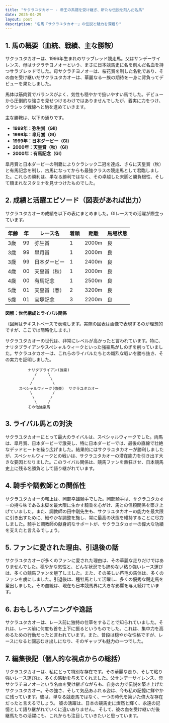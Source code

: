 ```yaml
---
title: "サクラユタカオー - 帝王の系譜を受け継ぎ、新たな伝説を刻んだ名馬"
date: 2025-04-29
layout: post
description: "名馬『サクラユタカオー』の伝説と魅力を深堀り"
---
```


## 1. 馬の概要（血統、戦績、主な勝鞍）

サクラユタカオーは、1996年生まれのサラブレッド競走馬。父はサンデーサイレンス、母はサクラチヨノオーという、まさに日本競馬史に名を刻んだ名血を持つサラブレッドでした。母サクラチヨノオーは、桜花賞を制した名牝であり、その血を受け継いだサクラユタカオーは、華麗なる一族の期待を一身に背負ってデビューを果たしました。

馬体は筋肉質でバランスがよく、気性も穏やかで扱いやすい馬でした。デビューから圧倒的な強さを見せつけるわけではありませんでしたが、着実に力をつけ、クラシック戦線へと駒を進めていきます。

主な勝鞍は、以下の通りです。

* **1999年：弥生賞（GII）**
* **1999年：皐月賞（GI）**
* **1999年：日本ダービー（GI）**
* **2000年：天皇賞（秋）（GI）**
* **2000年：有馬記念（GI）**

皐月賞と日本ダービーの制覇によりクラシック二冠を達成、さらに天皇賞（秋）と有馬記念を制し、古馬になってからも最強クラスの競走馬として君臨しました。これらの勝利は、単なる勝利ではなく、その卓越した末脚と勝負根性、そして類まれなスタミナを見せつけたものでした。


## 2. 成績と活躍エピソード（図表があれば出力）

サクラユタカオーの成績を以下の表にまとめました。GIレースでの活躍が際立っています。

| 年齢 | 年 | レース名           | 着順 | 距離 | 馬場状態 |
|-----|---|--------------------|-----|-----|----------|
| 3歳 | 99 | 弥生賞             | 1   | 2000m| 良       |
| 3歳 | 99 | 皐月賞             | 1   | 2000m| 良       |
| 3歳 | 99 | 日本ダービー         | 1   | 2400m| 良       |
| 4歳 | 00 | 天皇賞（秋）       | 1   | 2000m| 良       |
| 4歳 | 00 | 有馬記念           | 1   | 2500m| 良       |
| 5歳 | 01 | 天皇賞（春）       | 2   | 3200m| 良       |
| 5歳 | 01 | 宝塚記念           | 3   | 2200m| 良       |


**図解：世代構成とライバル関係**

（図解はテキストベースで表現します。実際の図表は画像で表現するのが理想的ですが、ここでは簡略化します。）

サクラユタカオーの世代は、非常にレベルが高かったと言われています。特に、ナリタブライアンやスペシャルウィークといった強豪馬がしのぎを削っていました。サクラユタカオーは、これらのライバルたちとの熾烈な戦いを勝ち抜き、その実力を証明しました。

```
          ナリタブライアン(強豪)
             /     \
            /       \
           /         \
      スペシャルウィーク(強豪)  サクラユタカオー
           \         /
            \       /
             \     /
          その他強豪馬
```


## 3. ライバル馬との対決

サクラユタカオーにとって最大のライバルは、スペシャルウィークでした。両馬は、皐月賞、日本ダービーで激突し、特に日本ダービーでは、最後の直線で壮絶なデッドヒートを繰り広げました。結果的にはサクラユタカオーが勝利しましたが、スペシャルウィークとの戦いは、サクラユタカオーの潜在能力を引き出す大きな要因となりました。このライバル関係は、競馬ファンを熱狂させ、日本競馬史上に残る名勝負として語り継がれています。


## 4. 騎手や調教師との関係性

サクラユタカオーの鞍上は、岡部幸雄騎手でした。岡部騎手は、サクラユタカオーの持ち味である末脚を最大限に生かす騎乗を心がけ、馬との信頼関係を築き上げていました。また、調教師の田中剛先生も、サクラユタカオーの能力を最大限に引き出すために、細やかな調整を施し、常に最高の状態を維持することに尽力しました。騎手と調教師の献身的なサポートが、サクラユタカオーの偉大な功績を支えたと言えるでしょう。


## 5. ファンに愛された理由、引退後の話

サクラユタカオーが多くのファンに愛された理由は、その華麗な走りだけではありませんでした。穏やかな気性と、どんな状況でも諦めない粘り強いレース運びは、多くの競馬ファンを魅了しました。また、その美しい芦毛の馬体は、多くのファンを虜にしました。引退後は、種牡馬として活躍し、多くの優秀な競走馬を輩出しました。その血統は、現在も日本競馬界に大きな影響を与え続けています。


## 6. おもしろハプニングや逸話

サクラユタカオーは、レース前に独特の仕草をすることで知られていました。それは、レース前に何度も首を上下に振るというものでした。これは、集中力を高めるための行動だったと言われています。また、普段は穏やかな性格ですが、レースになると闘志むき出しになり、そのギャップも魅力の一つでした。


## 7. 編集後記（個人的な視点からの総括）

サクラユタカオーは、私にとって特別な存在です。その華麗な走り、そして粘り強いレース運びは、多くの感動を与えてくれました。父サンデーサイレンス、母サクラチヨノオーという名血を受け継ぎながらも、自身の力で伝説を築き上げたサクラユタカオー。その強さ、そして気品あふれる姿は、今も私の記憶に鮮やかに残っています。彼は、単なる競走馬ではなく、一つの時代を築いた偉大な存在だったと言えるでしょう。  彼の活躍は、日本の競馬史に燦然と輝く、永遠の記憶として語り継がれていくに違いありません。  そして、彼の血を受け継いだ後継馬たちの活躍にも、これからも注目していきたいと思っています。
